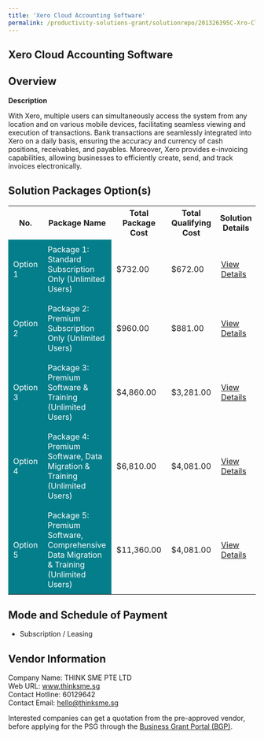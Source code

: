 ```yaml
---
title: 'Xero Cloud Accounting Software'
permalink: /productivity-solutions-grant/solutionrepo/201326395C-Xro-Cloud-ACC-Softwr-G
---
```


## Xero Cloud Accounting Software

## Overview

**Description**

With Xero, multiple users can simultaneously access the system from any location and on various mobile devices, facilitating seamless viewing and execution of transactions. Bank transactions are seamlessly integrated into Xero on a daily basis, ensuring the accuracy and currency of cash positions, receivables, and payables. Moreover, Xero provides e-invoicing capabilities, allowing businesses to efficiently create, send, and track invoices electronically.

## Solution Packages Option(s)

<table>
<tr>
<th><b>No.</b></th>
<th><b>Package Name</b></th>
<th><b>Total Package Cost</b></th>
<th><b>Total Qualifying Cost</b></th>
<th><b>Solution Details</b></th>
</tr>
<tr>
<td style='padding: 10px; background-color: #037E8A; color: #FFFFFF;'>Option 1</td>
<td style='padding: 10px; background-color: #037E8A; color: #FFFFFF;'>Package 1: Standard Subscription Only (Unlimited Users)</td>
<td style='padding: 10px;'>$732.00</td>
<td style='padding: 10px;'>$672.00</td>
<td style='padding: 10px;'><a href='/psg/THINKSME_Xero_01082024_Desensitised_Annex3_Part1.pdf' target='_blank'>View Details</a></td>
</tr>
<tr>
<td style='padding: 10px; background-color: #037E8A; color: #FFFFFF;'>Option 2</td>
<td style='padding: 10px; background-color: #037E8A; color: #FFFFFF;'>Package 2: Premium Subscription Only (Unlimited Users)</td>
<td style='padding: 10px;'>$960.00</td>
<td style='padding: 10px;'>$881.00</td>
<td style='padding: 10px;'><a href='/psg/THINKSME_Xero_01082024_Desensitised_Annex3_Part2.pdf' target='_blank'>View Details</a></td>
</tr>
<tr>
<td style='padding: 10px; background-color: #037E8A; color: #FFFFFF;'>Option 3</td>
<td style='padding: 10px; background-color: #037E8A; color: #FFFFFF;'>Package 3: Premium Software & Training (Unlimited Users)</td>
<td style='padding: 10px;'>$4,860.00</td>
<td style='padding: 10px;'>$3,281.00</td>
<td style='padding: 10px;'><a href='/psg/THINKSME_Xero_01082024_Desensitised_Annex3_Part3.pdf' target='_blank'>View Details</a></td>
</tr>
<tr>
<td style='padding: 10px; background-color: #037E8A; color: #FFFFFF;'>Option 4</td>
<td style='padding: 10px; background-color: #037E8A; color: #FFFFFF;'>Package 4: Premium Software, Data Migration & Training (Unlimited Users)</td>
<td style='padding: 10px;'>$6,810.00</td>
<td style='padding: 10px;'>$4,081.00</td>
<td style='padding: 10px;'><a href='/psg/THINKSME_Xero_01082024_Desensitised_Annex3_Part4.pdf' target='_blank'>View Details</a></td>
</tr>
<tr>
<td style='padding: 10px; background-color: #037E8A; color: #FFFFFF;'>Option 5</td>
<td style='padding: 10px; background-color: #037E8A; color: #FFFFFF;'>Package 5: Premium Software, Comprehensive Data Migration & Training (Unlimited Users)</td>
<td style='padding: 10px;'>$11,360.00</td>
<td style='padding: 10px;'>$4,081.00</td>
<td style='padding: 10px;'><a href='/psg/THINKSME_Xero_01082024_Desensitised_Annex3_Part5.pdf' target='_blank'>View Details</a></td>
</tr>
</table>

## Mode and Schedule of Payment

 - Subscription / Leasing

## Vendor Information

 Company Name: THINK SME PTE LTD<br>Web URL: www.thinksme.sg <br>Contact Hotline: 60129642 <br>Contact Email: hello@thinksme.sg <br>

Interested companies can get a quotation from the pre-approved vendor, before applying for the PSG through the <a href='https://www.businessgrants.gov.sg/' target='_blank' rel='noopener'>Business Grant Portal (BGP)</a>.

<script src="/jquery/resize-tables.js"></script>
